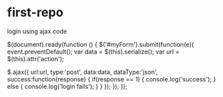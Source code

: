 # first-repo
login using ajax code

 $(document).ready(function () {
	$('#myForm').submit(function(e){
   event.preventDefault();
   var data = $(this).serialize();
    var url = $(this).attr('action');
   
   $.ajax({
     url:url,
     type:'post',
     data:data,
     dataType:'json',
     success:function(response) {
       if(response == 1) {
         console.log('success');
       } else {
         console.log('login fails');
        }
     }
   });
});	
});
